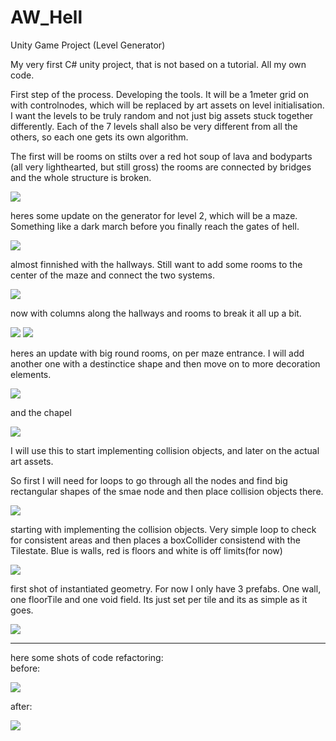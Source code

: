 # AW_Hell
Unity Game  Project (Level Generator)

My very first C# unity project, that is not based on a tutorial. All my own code.

First step of the process. Developing the tools. It will be a 1meter grid on with controlnodes, which will be replaced by art assets on level initialisation.
I want the levels to be truly random and not just big assets stuck together differently. Each of the 7 levels shall also be very different from all the others, so each one gets its own algorithm.

The first will be rooms on stilts over a red hot soup of lava and bodyparts (all very lighthearted, but still gross)
the rooms are connected by bridges and the whole structure is broken. 

![](aw_Hell_level_Generator_preview_03.gif)

heres some update on the generator for level 2, which will be a maze. Something like a dark march before you finally reach the gates of hell.

![](aw_Hell_level_Generator_preview_05.gif)


almost finnished with the hallways. Still want to add some rooms to the center of the maze and connect the two systems.

![](aw_Hell_level_Generator_preview_06.gif)

now with columns along the hallways and rooms to break it all up a bit.

![](aw_Hell_level_Generator_preview_07.gif)
![](aw_Hell_level_Generator_preview_01.jpg)

heres an update with big round rooms, on per maze entrance. I will add another one with a destinctice shape and then move on to more decoration elements.

![](aw_Hell_level_Generator_preview_02.jpg)

and the chapel

![](aw_Hell_level_Generator_preview_03.jpg)

I will use this to start implementing collision objects, and later on the actual art assets.

So first I will need for loops to go through all the nodes and find big rectangular shapes of the smae node and then place collision objects there.

![](aw_Hell_level_Generator_preview_04.jpg)

starting with implementing the collision objects. Very simple loop to check for consistent areas and then places a boxCollider consistend with the Tilestate. Blue is walls, red is floors and white is off limits(for now)

![](aw_Hell_level_Generator_preview_05.jpg)

first shot of instantiated geometry. For now I only have 3 prefabs. One wall, one floorTile and one void field. Its just set per tile and its as simple as it goes. 

![](aw_Hell_level_Generator_preview_06.jpg)



-------------------------------------------

here some shots of code refactoring: <br>
before:

![](codeBefore.jpg)

after:

![](code-after.jpg)

